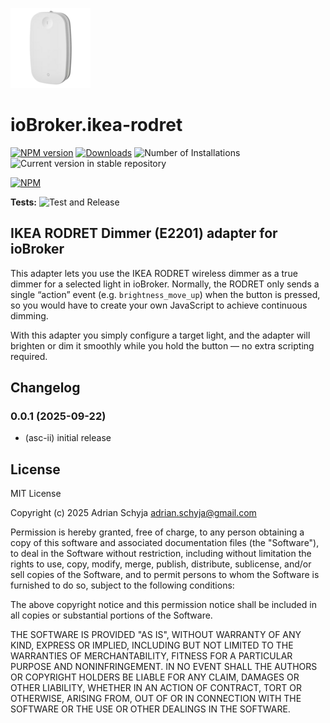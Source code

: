 ![Logo](docs/rodret_128.png)

# ioBroker.ikea-rodret

[![NPM version](https://img.shields.io/npm/v/iobroker.ikea-rodret.svg)](https://www.npmjs.com/package/iobroker.ikea-rodret)
[![Downloads](https://img.shields.io/npm/dm/iobroker.ikea-rodret.svg)](https://www.npmjs.com/package/iobroker.ikea-rodret)
![Number of Installations](https://iobroker.live/badges/ikea-rodret-installed.svg)
![Current version in stable repository](https://iobroker.live/badges/ikea-rodret-stable.svg)

[![NPM](https://nodei.co/npm/iobroker.ikea-rodret.png?downloads=true)](https://nodei.co/npm/iobroker.ikea-rodret/)

**Tests:** ![Test and Release](https://github.com/asc-ii/ioBroker.ikea-rodret/workflows/Test%20and%20Release/badge.svg)

## IKEA RODRET Dimmer (E2201) adapter for ioBroker

This adapter lets you use the IKEA RODRET wireless dimmer as a true dimmer for a selected light in ioBroker.
Normally, the RODRET only sends a single “action” event (e.g. `brightness_move_up`) when the button is pressed,
so you would have to create your own JavaScript to achieve continuous dimming.

With this adapter you simply configure a target light, and the adapter will
brighten or dim it smoothly while you hold the button — no extra scripting required.

## Changelog

<!--
	Placeholder for the next version (at the beginning of the line):
	### **WORK IN PROGRESS**
-->

### 0.0.1 (2025-09-22)

- (asc-ii) initial release

## License

MIT License

Copyright (c) 2025 Adrian Schyja <adrian.schyja@gmail.com>

Permission is hereby granted, free of charge, to any person obtaining a copy
of this software and associated documentation files (the "Software"), to deal
in the Software without restriction, including without limitation the rights
to use, copy, modify, merge, publish, distribute, sublicense, and/or sell
copies of the Software, and to permit persons to whom the Software is
furnished to do so, subject to the following conditions:

The above copyright notice and this permission notice shall be included in all
copies or substantial portions of the Software.

THE SOFTWARE IS PROVIDED "AS IS", WITHOUT WARRANTY OF ANY KIND, EXPRESS OR
IMPLIED, INCLUDING BUT NOT LIMITED TO THE WARRANTIES OF MERCHANTABILITY,
FITNESS FOR A PARTICULAR PURPOSE AND NONINFRINGEMENT. IN NO EVENT SHALL THE
AUTHORS OR COPYRIGHT HOLDERS BE LIABLE FOR ANY CLAIM, DAMAGES OR OTHER
LIABILITY, WHETHER IN AN ACTION OF CONTRACT, TORT OR OTHERWISE, ARISING FROM,
OUT OF OR IN CONNECTION WITH THE SOFTWARE OR THE USE OR OTHER DEALINGS IN THE
SOFTWARE.
